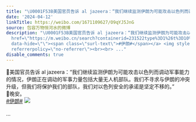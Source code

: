 ```yaml
---
title: "\U0001F53B美国官员告诉 al jazeera：“我们继续监测伊朗为可能攻击以色列而调动军事能力的情况，伊朗正在调动的军事力量包括大量无人机部队。我们不寻求与伊朗的冲突..."
date: '2024-04-12'
linkTitle: https://weibo.com/1671109627/O9qYJ5JnG
source: 包容万物恒河水的微博
description: "\U0001F53B美国官员告诉 al jazeera：“我们继续监测伊朗为可能攻击以色列而调动军事能力的情况，伊朗正在调动的军事力量包括大量无人机部队。我们不寻求与伊朗的冲突升级，但我们将保护我们的部队，我们对以色列安全的承诺是坚定不移的。”<br>\U0001F53B晚安。<br><a
  href=\"https://m.weibo.cn/search?containerid=231522type%3D1%26t%3D10%26q%3D%23%E4%BC%8A%E6%9C%97%23&amp;isnewpage=1\"
  data-hide=\"\"><span class=\"surl-text\">#伊朗#</span></a> <img style=\"\" src=\"https://tvax3.sinaimg.cn/large/639b1bfbly1hoohnp1tkyj20mq08kq6r.jpg\"
  referrerpolicy=\"no-referrer\"><br><br> ..."
disable_comments: true
---
```

🔻美国官员告诉 al jazeera：“我们继续监测伊朗为可能攻击以色列而调动军事能力的情况，伊朗正在调动的军事力量包括大量无人机部队。我们不寻求与伊朗的冲突升级，但我们将保护我们的部队，我们对以色列安全的承诺是坚定不移的。”<br>🔻晚安。<br><a href="https://m.weibo.cn/search?containerid=231522type%3D1%26t%3D10%26q%3D%23%E4%BC%8A%E6%9C%97%23&amp;isnewpage=1" data-hide=""><span class="surl-text">#伊朗#</span></a> <img style="" src="https://tvax3.sinaimg.cn/large/639b1bfbly1hoohnp1tkyj20mq08kq6r.jpg" referrerpolicy="no-referrer"><br><br> ...